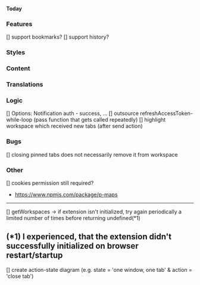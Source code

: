 **Today**
### Features
[] support bookmarks?
[] support history?
### Styles
### Content
### Translations
### Logic
[] Options: Notification auth - success, ...
[] outsource refreshAccessToken-while-loop (pass function that gets called repeatedly)
[] highlight workspace which received new tabs (after send action)

### Bugs
[] closing pinned tabs does not necessarily remove it from workspace
### Other
[] cookies permission still required?
- https://www.npmjs.com/package/p-maps
---
[] getWorkspaces -> if extension isn't initialized, try again periodically a limited number of times before returning undefined(*1)

(*1) I experienced, that the extension didn't successfully initialized on browser restart/startup
---
[] create action-state diagram (e.g. state = 'one window, one tab' & action = 'close tab')
